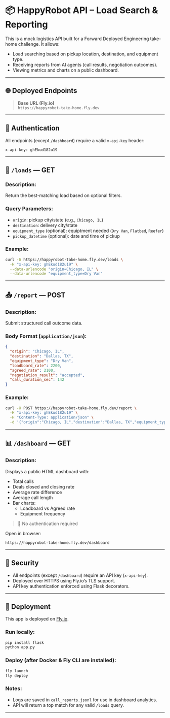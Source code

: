 # 📦 HappyRobot API – Load Search & Reporting

This is a mock logistics API built for a Forward Deployed Engineering take-home challenge. It allows:

- Load searching based on pickup location, destination, and equipment type.
- Receiving reports from AI agents (call results, negotiation outcomes).
- Viewing metrics and charts on a public dashboard.

---

## 🌐 Deployed Endpoints

> **Base URL (Fly.io)**  
> `https://happyrobot-take-home.fly.dev`  

---

## 🔑 Authentication

All endpoints (except `/dashboard`) require a valid `x-api-key` header:

```
x-api-key: ghEkud182u19
```

---

## 🚚 `/loads` — GET

### Description:
Return the best-matching load based on optional filters.

### Query Parameters:
- `origin`: pickup city/state (e.g., `Chicago, IL`)
- `destination`: delivery city/state
- `equipment_type` (optional): equiptment needed (`Dry Van`, `Flatbed`, `Reefer`)
- `pickup_datetime` (optional): date and time of pickup

### Example:

```bash
curl -G https://happyrobot-take-home.fly.dev/loads \
  -H "x-api-key: ghEkud182u19" \
  --data-urlencode "origin=Chicago, IL" \
  --data-urlencode "equipment_type=Dry Van"
```

---

## 📤 `/report` — POST

### Description:
Submit structured call outcome data.

### Body Format (`application/json`):

```json
{
  "origin": "Chicago, IL",
  "destination": "Dallas, TX",
  "equipment_type": "Dry Van",
  "loadboard_rate": 2200,
  "agreed_rate": 2100,
  "negotiation_result": "accepted",
  "call_duration_sec": 142
}
```

### Example:

```bash
curl -X POST https://happyrobot-take-home.fly.dev/report \
  -H "x-api-key: ghEkud182u19" \
  -H "Content-Type: application/json" \
  -d '{"origin":"Chicago, IL","destination":"Dallas, TX","equipment_type":"Dry Van","loadboard_rate":2200,"agreed_rate":2100,"negotiation_result":"accepted","call_duration_sec":142}'
```

---

## 📊 `/dashboard` — GET

### Description:
Displays a public HTML dashboard with:

- Total calls
- Deals closed and closing rate
- Average rate difference
- Average call length
- Bar charts:
  - Loadboard vs Agreed rate
  - Equipment frequency

> 📍 No authentication required

Open in browser:
```
https://happyrobot-take-home.fly.dev/dashboard
```

---

## 🔐 Security

- All endpoints (except `/dashboard`) require an API key (`x-api-key`).
- Deployed over HTTPS using Fly.io’s TLS support.
- API key authentication enforced using Flask decorators.

---

## 🚀 Deployment

This app is deployed on [Fly.io](https://fly.io).

### Run locally:

```bash
pip install flask
python app.py
```

### Deploy (after Docker & Fly CLI are installed):

```bash
fly launch
fly deploy
```

### Notes:
- Logs are saved in `call_reports.jsonl` for use in dashboard analytics.
- API will return a top match for any valid `/loads` query.

---
